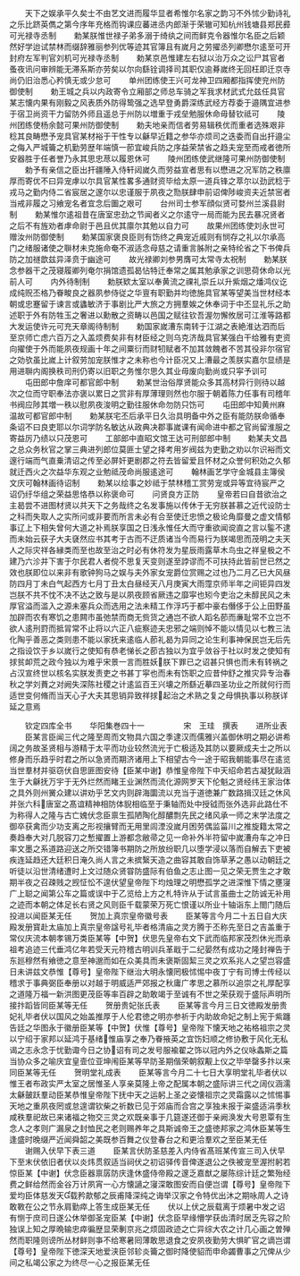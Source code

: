<!-- { "loadSidebar": true } -->
　　天下之娱承平久矣士不由艺文进而履华显者希惟尔名家之韵习不外怵少勤诗礼之乐比跻英儁之第今序年充格而钩课应蕃进丞内郎渐于荣辙可知杭州钱塘县郑民彛可光禄寺丞制
　　勅某朕惟世禄子弟多溺于绮纨之间而鲜克令器惟尔名臣之后颖然好学迨试禁林而缀辞雅丽参列优等迹其官簿且有嵗月之劳擢丞列卿懋尔逺至可开封府左军判官刘机可光禄寺丞制
　　勅某京邑惟建左右狱以治万众之讼尸其官者蚤夜讯问审辨能无滞系斯亦劳矣以尔向繇铨调择司其职仅逾朞嵗终无回枉即迁京寺尚仍旧治悉心矜慎无或少怠可
　　单州团练使王兴可龙神卫四厢都指挥使兖州防御使制
　　勅王城之兵以内政寄令立厢部之师总车骑之军我求材武式允兹任具官某志懐内果有刚毅之风表质外防得鸷强之选早登勇爵深练武经方荐委于邉隅宜进参于宿卫尚资干力留防外师且遥总于州防以増重于戎垒勉服休命毋替钦祗可
　　陵州团练使杨余懿可果州防御使制
　　勅夫地亲而信者劳易辑秩优而重者选殊艰非稔其良畴懋予宠具官某材裕于干性专以龢早近籍之参华亦烦司之迭委而自出扞邉尘之侮入严城籥之机勤劳歴年端慎一莭宜峻兵防之序益荣禁省之趋夫宠至而戒者徳所安器胜于任者誉乃永其思忠荩以履恩休可
　　陵州团练使武继隆可果州防御使制
　　勅予有亲信之臣出扞疆陲入侍轩闼嵗久而劳益宣者思有以懋进之况军防之秩廪厚而寄优不曰异宠虖以尔具官某性畧多通财资毕给太原一道兵锋之萃尔以劲武稔于戎马之勤内侍二省宸居之邃尔以忠谨服于夙夜之勚朕肆申前诏俾陟峻资夫近禁宻者当戒非履之习飨宠名者宜念后圗之艰可
　　台州司士参军顔似贤可婺州兰溪县尉制
　　勅某惟尔逺祖昔在唐室忠劲之节闻者义之尔逺守一局而能为民去暴况贤者之后不有旌劝者虖命尉于邑且优其廪尔其勉以自力可
　　故果州团练使刘永世可赠汝州防御使制
　　勅某国家褒良臣则有饬终之典宠近戚则有悯存之礼以尔承高门之绪服诸使之聨材未克施命奄不淑适念母慈之请重言胏附之亲特纶省之下书俾兵防之加禭歆兹异泽贲于幽途可
　　故光禄卿刘参男膺可太常寺太祝制
　　勅某朕念参器干之茂寝履卿列奄尔捐馆遗孤曷怗特迁奉常之属其勉承家之训思荷休命以光前人可
　　内外待制制
　　勅朕欵太室以奉黄流之祼礼崇丘以升紫烟之燔鸿仪讫成纯贶丕格乃眷畯良之器夙参侍従之华亶有职勤并均徳施具官某等望美当世材经本朝或忠蹇留于谏言或蠭敏济于事剧比严大旅之方拥羣娭之休奉词于中丕显礼乐之助述职于外有防牲玉之奢进以勳散之资畴以邑国之赋往钦吾渥勿懈攸居可江淮等路都大发运使许元可充天章阁待制制
　　勅国家嵗漕东南转于江湖之表絶淮达泗而后至京师亡虑六百万之入盖烦费矣非有材臣经之则乌克济哉具官某强白干给雅有吏资向擢使于外而能夙夜规画十年之间粟衍而财牣赋者不加其敛餽者不苦其役非尔宿官之効欤虽比嵗上计叙劳加宠朕惟才之未称也今计臣况又上漕最之羡朕实嘉尔显绩是用进聨内阁换秩司刑仍寄以旧职之务惟尔思久其业毋废向勤尚或只寜予训可
　　屯田郎中詹庠可都官郎中制
　　勅某世治俗厚贤能众多其高材异行则待以越次之位而守职奉法亦褒以累日之赏非有厚薄理则然也尔服于朝着陈力任事有司稽年书阀应陟其増一秩以慰夙夜浚明之勤往服休命勿防只饬可
　　屯田郎中知黄州麻温故可都官郎中制
　　勅某朕宅丕后承平日久治具明备中外之臣有能防朕命循奉条诏不曰良吏耶以尔词学防名敏达从政典决郡事嵗课有闻命进中都之官尚留淮服之寄益厉乃绩以只茂恩可
　　工部郎中直昭文馆王达可刑部郎中制
　　勅某夫文昌之总众务秋官之掌三典进列郎位莫匪士望之择考用岁阀兹为吏勤之劝以尔识裕而文邃行端而气直乗清诏之传至必屏奸更剧郡之符去皆留爱且怀材之众誉何积効之久郁就迁西火之次益华东观之业勉祗茂命尚服逺途可
　　翰林画艺学守金城县主簿侯文庆可翰林画待诏制
　　勅某以绘事之妙祗于禁林稽工赏劳宠或异等宜待宸严之诏仍纡华组之荣益思恪恭以称褒命可
　　问贤良方正防
　　皇帝若曰自昔欲治之主曷尝不进图材贤以共天下之务哉终之名发事施以传休于无穷朕甚慕之近代设防士之科而失取人之实所问或非要而所言未必有合至使迁忠愤之极论角靡曼之虚文情郁事辽上下相失曾何大道之补焉朕享国之日浅永惟任大而守重欲闻谠直之言以鍳不逮而未始云获子大夫褎然应书其考于古而不迂质诸当今而易行为朕竭思而茂明之夫天人之际灾祥各縁类而至也故至治之时必有休符发为星辰雨露草木鸟虫之祥皇极之不建乃六沴并下害于尔民君人者傥不思复天变则遂至誖谬而不可扶持此皆前世已然之效也朕即位以来非有歌钟狗马之娱与夫外家女宠爵位赏赐之过也乃二月乙已大风昼防四月丁未白气起西方七月丁丑太白昼经天八月庚寅大雨霪京师半年之间钜异四发岂朕不共不忱不决不达之致与是以夙夜顾省厥违之靡寜也矧今吏治之未醇民风之未厚官溢而滥入之源未塞兵众而选用之法未精工作浮巧于都中豪右僭侈于公上田野虽加辟而农有寒饥之患闗市虽弛禁而商无赀货之通岂不欲人蹈名莭而亷耻常不立岂不欲人逺刑罸而抵冐常不止将以六正八疵察迹夫忠邪之端则悼不能以情见以七教三法化陶乎善恶之类则患不能以家抚来逺临人莭礼曷为异同之论生利事神保民岂无后先之指设饮于乡以嵗行之使知有恭老悌长之莭古独以为宜乎敛谷于社以时发之使知有捄贫卹荒之政今独以为难乎宋景一言而胜妖朕下罪已之诏甚只惧也而未有转祸之占汉宣终世以核名实朕发责吏之书甚丁寜也而未有饬职之应昔仲舒之推灾异专治春秋之学刘蕡之对阙失深陈社稷之计逺监百王兴壊之所繇近摹四圣功业之所就何行而适世变何脩而当天心子大夫其思销异致祥捄起治之术熟之复之母惧执事以称朕详延之意焉





　　钦定四库全书
　　华阳集巻四十一　　　　　宋　王珪　撰表
　　进所业表
　　臣某言臣闻三代之隆至周而文物具六国之季逮汉而儒雅兴盖御休明之期必讲希阔之务故圣贤相与游精于太平而功业较然流光于亡极适及其防以要厥成夫士之所以修身而乐趋乎时君之所以急贤而期济诸用上下相望古今一途于昭我朝能事尽在逺览当世羣材并驱窃伏自思匪图安待【臣某中谢】恭惟皇帝陛下中天绍命若古凝犹敺涵生于大龢抚万宇于无外烂然而睹王业渊然而流化源网罗天下伦魁之贤经纬王家治体之具外则州黉众建以讲劝乎艺文内则辟海圜流以充当于道徳兼广数路揖汉廷之休风并张六科唐室之髙谊精神相防体貎相临至于秉轴而处中授钺而张外选非此路仕不为称得人之隆与古亡媿伏念臣禀生孤陋陶化醇醲剽先民之绪风承一师之末学法度之御卒获禽而少功支离之形视攘臂而无用里闾湮没嵗月困劳偶监菑川之推旋籍太常之奏趋奉大对几脱容刀之慙擢置上游都念敝帚之见一命补外半符留中嵗漕舟车之冲日率文墨之系道路迎送之所交错簿书期防之所放纷职几以堕学浸以落而自解去下吏被疾连延趋还大廷积日淹久尚人言之未摈繄天造之曲容其敢自饰草茅之愚以动朝廷之听徒以沿世清绪遭时上文过随众贤甞防盛际有伯鱼之志止图一见之荣无贾生之才敢期半夜之召疎贱之觊怔忪不遑伏望皇帝陛下均烛理之明懋孤学之进深惟下情之壅寖广上聪之闻第公车之篇或误中于乙览给上方之札特许从于试言虽曲士之防诚无补用之迹而本朝之体足长右贤之风则臣千载蒙荣万死亡恨谨以所业十轴诣东上閤门随后投进以闻臣某无任
　　贺加上真宗皇帝徽号表
　　臣某等言今月二十五日自大庆殿发册寳赴太庙加上真宗皇帝諡号礼毕者格清庙之灵方腾于丕称先至日之吉盖重于常仪庆流本朝孝锡万类臣某等【中贺】伏思先皇帝右文下武而临邦家茂烈休光而承祖考追迹三代垂鸿亿年若受天元符稽古明训兵革戢于二纪晏然有成功之隆封禅告于东廵穆然有飨徳之意至神邈而如在众美具而未褒斯固絜三灵之欢系兆人之望岂容盛日未讲兹文恭惟【尊号】皇帝陛下继治大明永懐罔极怵惕中夜丁宁有司博士传经以稽求于事典弼臣奉册以对越于明威适严郊报之秋庸广孝思之慕所以追崇之礼厚配享之道隆万福一新洪图更茂臣等率百辟之助敢竭于至诚有不世之荣获观于盛际声明所接抃蹈皆同臣某等无任
　　贺册贵妃张氏表
　　臣某等言今月三日文徳殿发册贵妃礼毕者伏以国风之始盖推厚于人伦君徳之明亦参祈于内助故命妃之制上宪于紫躔告廷之华图永于徽册臣某等【中贺】伏惟【尊号】皇帝陛下懐天地之祐格祖宗之灵以宁绍于家邦以延鸿于基绪惟庙享之奉乃眷掖英之宜饬妇顺之修协敷于风化无私谒之志永念于忧勤诹今日之协诏有司之发号服褕翟之饰以冠内外之仪咏螽斯之篇当协众多之喻庆宜皇壸位亚坤闱臣某等早防圣期偕荣朝叙觏上仪之毕举罄多抃以来同臣某等无任
　　贺明堂礼成表
　　臣某等言今月二十七日大享明堂礼毕者伏以惟王者布政实严太室之居惟圣人享亲莫隆上帝之配属本朝之盛际讲三代之阔仪涵濡太龢皷跃羣动臣某恭惟皇帝陛下抚中天之运躬上圣之姿懐祖宗之灵霜露以之怵惕事天地之重夙夜罔或怠遑谓钦柴之祈数已见于郊庙而合宫之享独未报于粢盛适涓季秋咸秩羣祀故已来诸福之物交三灵之欢既亲事于几筵遂还御于亲阙涣发大号恩覃有生念人之孝则广漏泉之封恤民之老则赐养年之具斯诚帝王之盛徳邦家之鸿休臣某等生逢盛时晚缀严近闻舜韶之美既参百舞之仪登春台之和更洽羣欢之至臣某无任
　　谢赐入伏早下表三道
　　臣某言伏防圣慈差入内侍省髙班某传宣三司入伏早下至末伏依旧者伏以炎炜贯叙适当祠伏之初诏驿传音俾遂退公之佚被宠至渥拊躬若惊臣某【中谢】伏念臣器禀孱防庆逢休盛侍帝殿之邃乏嘉猷之屡陈综计廷之繁殆经费之鲜给然而金谷万计夙宵一心方懐讁之寖深敢图安而自便岂谓【尊号】皇帝陛下爱均臣体慈发天载矜歊郁之辰甫降深纯之诲举汉家之令特优出沐之期咏周人之诗敢斁在公之节永肩勤瘁上答生成臣某无任
　　伏以上伏之辰载离于烦暑中发之诏有恻于庶司日遂公休举御圣宠臣某【中谢】伏念臣早缘懵学获齿清时居乏先容之阶独误上知之厚晩输忠瘁徧歴显荣剸京兆之烦固政迹之亡异综大农之计几心画之曽殚然而职隆则谤所丛材鲜则亊不给寒暑囘薄敢思退食之安夙夜勤劳大惧旷官之谪岂谓【尊号】皇帝陛下徳深天地爱浃臣邻轸炎籥之御时降使貂而申命蠲曹事之冗俾从少间之私竭公家之为终尽一心之报臣某无任
